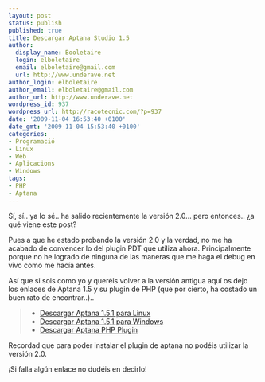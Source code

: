```yaml
---
layout: post
status: publish
published: true
title: Descargar Aptana Studio 1.5
author:
  display_name: Booletaire
  login: elboletaire
  email: elboletaire@gmail.com
  url: http://www.underave.net
author_login: elboletaire
author_email: elboletaire@gmail.com
author_url: http://www.underave.net
wordpress_id: 937
wordpress_url: http://racotecnic.com/?p=937
date: '2009-11-04 16:53:40 +0100'
date_gmt: '2009-11-04 15:53:40 +0100'
categories:
- Programació
- Linux
- Web
- Aplicacions
- Windows
tags:
- PHP
- Aptana
---
```


Sí, sí.. ya lo sé.. ha salido recientemente la versión 2.0... pero entonces.. ¿a qué viene este post?

Pues a que he estado probando la versión 2.0 y la verdad, no me ha acabado de convencer lo del plugin PDT que utiliza ahora. Principalmente porque no he logrado de ninguna de las maneras que me haga el debug en vivo como me hacía antes.

Así que si sois como yo y queréis volver a la versión antigua aquí os dejo los enlaces de Aptana 1.5 y su plugin de PHP (que por cierto, ha costado un buen rato de encontrar..)..
<blockquote>

<ul>
<li><a href="http://www.warianoz.com/foros/showthread.php?t=248900" rel="nofollow" target="_blank">Descargar Aptana 1.5.1 para Linux</a></li>
<li><a href="http://www.viciowarez.com/descargar-warez-7/aptana-studio-professional-1-5-1-a-459113/" rel="nofollow" target="_blank">Descargar Aptana 1.5.1 para Windows</a></li>
<li><a href="http://update15.aptana.org/php/25753/com.aptana.ide.feature.editor.php-1.1.0.25753-42-7IcIlLRWU5z-z01N8UEX.zip" target="_blank" rel="nofollow">Descargar Aptana PHP Plugin</a></li>
</ul>
</blockquote>

Recordad que para poder instalar el plugin de aptana no podéis utilizar la versión 2.0.

¡Si falla algún enlace no dudéis en decirlo!
